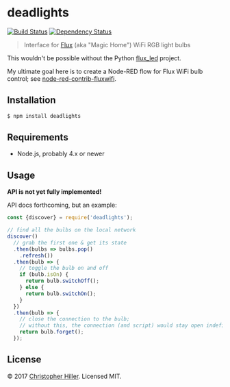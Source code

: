 # deadlights

[![Build Status](https://travis-ci.org/boneskull/deadlights.svg?branch=master)](https://travis-ci.org/boneskull/deadlights) [![Dependency Status](https://dependencyci.com/github/boneskull/deadlights/badge)](https://dependencyci.com/github/boneskull/deadlights)

> Interface for [Flux](https://www.fluxsmartlighting.com) (aka "Magic Home") WiFi RGB light bulbs

This wouldn't be possible without the Python [flux_led](https://github.com/beville/flux_led) project.

My ultimate goal here is to create a Node-RED flow for Flux WiFi bulb control; see [node-red-contrib-fluxwifi](https://github.com/node-red-contrib-fluxwifi). 

## Installation

```bash
$ npm install deadlights
```

## Requirements

- Node.js, probably 4.x or newer

## Usage

**API is not yet fully implemented!**

API docs forthcoming, but an example:

```js
const {discover} = require('deadlights');

// find all the bulbs on the local network
discover()
  // grab the first one & get its state
  .then(bulbs => bulbs.pop()
    .refresh())
  .then(bulb => {
    // toggle the bulb on and off
    if (bulb.isOn) {
      return bulb.switchOff();
    } else {
      return bulb.switchOn();
    }
  })
  .then(bulb => {
    // close the connection to the bulb;
    // without this, the connection (and script) would stay open indefinitely
    return bulb.forget();
  });
```

## License

:copyright: 2017 [Christopher Hiller](https://github.com/boneskull).  Licensed MIT.
